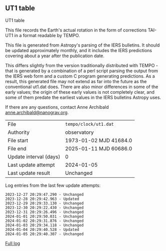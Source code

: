 
## UT1 table

UT1 table

This file records the Earth's actual rotation in the form of
corrections TAI-UT1 in a format readable by TEMPO.

This file is generated from Astropy's parsing of the IERS
bulletins. It should be updated approximately monthly, and it
includes the IERS predictions covering about a year after the
publication date.

This differs slightly from the version traditionally distributed
with TEMPO - that is generated by a combination of a perl script
parsing the output from the IERS web form and a custom C program
generating predictions. As a result, this generated file may not
extend as far into the future as the conventional ut1.dat does.
There are also minor differences in some of the early values; the
origin of these early values is not completely clear, and some of
them predate the earliest values in the IERS bulletins Astropy uses.

If there are any questions, contact Anne Archibald
<anne.archibald@nanograv.org>.

|     |     |
|:--- |:--- |
| File | `tempo/clock/ut1.dat` |
| Authority | observatory |
| File start | 1973-01-02 MJD 41684.0 |
| File end | 2025-01-11 MJD 60686.0 |
| Update interval (days) | 0 |
| Last update attempt | 2024-01-05 |
| Last update result | Unchanged |

Log entries from the last few update attempts:
```
2023-12-27 20:29:47.290 - Unchanged
2023-12-28 20:29:42.963 - Updated
2023-12-29 20:29:33.130 - Unchanged
2023-12-30 20:29:22.430 - Unchanged
2023-12-31 20:29:26.496 - Unchanged
2024-01-01 20:29:50.031 - Unchanged
2024-01-02 20:29:31.876 - Unchanged
2024-01-03 20:29:34.118 - Unchanged
2024-01-04 20:29:40.528 - Updated
2024-01-05 20:29:40.307 - Unchanged
```
[Full log](https://raw.githubusercontent.com/ipta/pulsar-clock-corrections/main/log/tempo/clock/ut1.dat.log)
